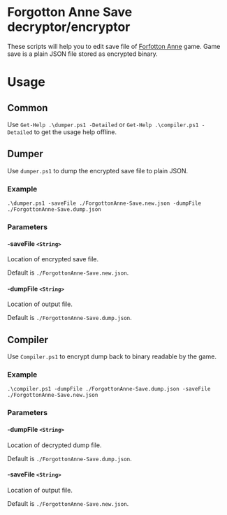# Forgotton Anne Save decryptor/encryptor

These scripts will help you to edit save file of [Forfotton Anne](https://store.steampowered.com/app/542050) game.
Game save is a plain JSON file stored as encrypted binary.

# Usage

## Common

Use `Get-Help .\dumper.ps1 -Detailed` or `Get-Help .\compiler.ps1 -Detailed` to get the usage help offline.

## Dumper

Use `dumper.ps1` to dump the encrypted save file to plain JSON.

### Example

```
.\dumper.ps1 -saveFile ./ForgottonAnne-Save.new.json -dumpFile ./ForgottonAnne-Save.dump.json
```

### Parameters

#### -saveFile `<String>`

Location of encrypted save file.

Default is `./ForgottonAnne-Save.new.json`.

#### -dumpFile `<String>`

Location of output file.

Default is `./ForgottonAnne-Save.dump.json`.

## Compiler

Use `Compiler.ps1` to encrypt dump back to binary readable by the game.

### Example

```
.\compiler.ps1 -dumpFile ./ForgottonAnne-Save.dump.json -saveFile ./ForgottonAnne-Save.new.json
```

### Parameters

#### -dumpFile `<String>`

Location of decrypted dump file.

Default is `./ForgottonAnne-Save.dump.json`.

#### -saveFile `<String>`

Location of output file.

Default is `./ForgottonAnne-Save.new.json`.
